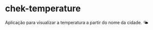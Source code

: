 # chek-temperature
Aplicação para visualizar a temperatura a partir do nome da cidade. :sun_behind_small_cloud:

